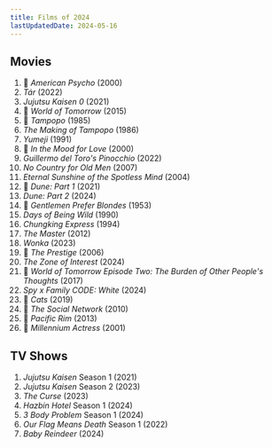 ```yaml
---
title: Films of 2024
lastUpdatedDate: 2024-05-16
---
```


## Movies

1. 🔁 _American Psycho_ (2000)
2. _Tár_ (2022)
3. _Jujutsu Kaisen 0_ (2021)
4. 🔁 _World of Tomorrow_ (2015)
5. 🔁 _Tampopo_ (1985)
6. _The Making of Tampopo_ (1986)
7. _Yumeji_ (1991)
8. 🔁 _In the Mood for Love_ (2000)
9. _Guillermo del Toro's Pinocchio_ (2022)
10. _No Country for Old Men_ (2007)
11. _Eternal Sunshine of the Spotless Mind_ (2004)
12. 🔁 _Dune: Part 1_ (2021)
13. _Dune: Part 2_ (2024)
14. 🔁 _Gentlemen Prefer Blondes_ (1953)
15. _Days of Being Wild_ (1990)
16. _Chungking Express_ (1994)
17. _The Master_ (2012)
18. _Wonka_ (2023)
19. 🔁 _The Prestige_ (2006)
20. _The Zone of Interest_ (2024)
21. 🔁️ _World of Tomorrow Episode Two: The Burden of Other People's Thoughts_ (2017)
22. _Spy x Family CODE: White_ (2024)
23. 🔁 _Cats_ (2019)
24. 🔁 _The Social Network_ (2010)
25. 🔁 _Pacific Rim_ (2013)
26. 🔁 _Millennium Actress_ (2001)

## TV Shows

1. _Jujutsu Kaisen_ Season 1 (2021)
2. _Jujutsu Kaisen_ Season 2 (2023)
3. _The Curse_ (2023)
4. _Hazbin Hotel_ Season 1 (2024)
5. _3 Body Problem_ Season 1 (2024)
6. _Our Flag Means Death_ Season 1 (2022)
7. _Baby Reindeer_ (2024)
